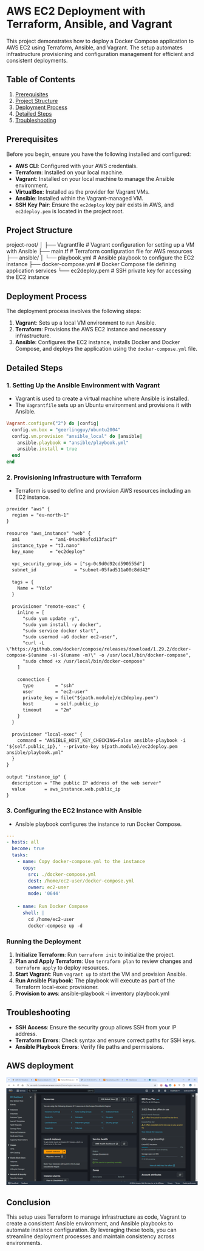 
# AWS EC2 Deployment with Terraform, Ansible, and Vagrant

This project demonstrates how to deploy a Docker Compose application to AWS EC2 using Terraform, Ansible, and Vagrant. The setup automates infrastructure provisioning and configuration management for efficient and consistent deployments.

## Table of Contents

1. [Prerequisites](#prerequisites)
2. [Project Structure](#project-structure)
3. [Deployment Process](#deployment-process)
4. [Detailed Steps](#detailed-steps)
5. [Troubleshooting](#troubleshooting)

## Prerequisites

Before you begin, ensure you have the following installed and configured:

- **AWS CLI**: Configured with your AWS credentials.
- **Terraform**: Installed on your local machine.
- **Vagrant**: Installed on your local machine to manage the Ansible environment.
- **VirtualBox**: Installed as the provider for Vagrant VMs.
- **Ansible**: Installed within the Vagrant-managed VM.
- **SSH Key Pair**: Ensure the `ec2deploy` key pair exists in AWS, and `ec2deploy.pem` is located in the project root.

## Project Structure

project-root/
│
├── Vagrantfile            # Vagrant configuration for setting up a VM with Ansible
├── main.tf                # Terraform configuration file for AWS resources
├── ansible/
│   └── playbook.yml       # Ansible playbook to configure the EC2 instance
├── docker-compose.yml     # Docker Compose file defining application services
└── ec2deploy.pem          # SSH private key for accessing the EC2 instance

## Deployment Process

The deployment process involves the following steps:

1. **Vagrant**: Sets up a local VM environment to run Ansible.
2. **Terraform**: Provisions the AWS EC2 instance and necessary infrastructure.
3. **Ansible**: Configures the EC2 instance, installs Docker and Docker Compose, and deploys the application using the `docker-compose.yml` file.

## Detailed Steps

### 1. Setting Up the Ansible Environment with Vagrant

- Vagrant is used to create a virtual machine where Ansible is installed.
- The `Vagrantfile` sets up an Ubuntu environment and provisions it with Ansible.

```ruby
Vagrant.configure("2") do |config|
  config.vm.box = "geerlingguy/ubuntu2004"
  config.vm.provision "ansible_local" do |ansible|
    ansible.playbook = "ansible/playbook.yml"
    ansible.install = true
  end
end
```

### 2. Provisioning Infrastructure with Terraform

- Terraform is used to define and provision AWS resources including an EC2 instance.

```hcl
provider "aws" {
  region = "eu-north-1"
}

resource "aws_instance" "web" {
  ami           = "ami-04ac98afcd13fac1f"
  instance_type = "t3.nano"
  key_name      = "ec2deploy"

  vpc_security_group_ids = ["sg-0c9d0d92cd590555d"]
  subnet_id              = "subnet-05fad511a00c8dd42"

  tags = {
    Name = "Yolo"
  }

  provisioner "remote-exec" {
    inline = [
      "sudo yum update -y",
      "sudo yum install -y docker",
      "sudo service docker start",
      "sudo usermod -aG docker ec2-user",
      "curl -L \"https://github.com/docker/compose/releases/download/1.29.2/docker-compose-$(uname -s)-$(uname -m)\" -o /usr/local/bin/docker-compose",
      "sudo chmod +x /usr/local/bin/docker-compose"
    ]

    connection {
      type        = "ssh"
      user        = "ec2-user"
      private_key = file("${path.module}/ec2deploy.pem")
      host        = self.public_ip
      timeout     = "2m"
    }
  }

  provisioner "local-exec" {
    command = "ANSIBLE_HOST_KEY_CHECKING=False ansible-playbook -i '${self.public_ip},' --private-key ${path.module}/ec2deploy.pem ansible/playbook.yml"
  }
}

output "instance_ip" {
  description = "The public IP address of the web server"
  value       = aws_instance.web.public_ip
}
```

### 3. Configuring the EC2 Instance with Ansible

- Ansible playbook configures the instance to run Docker Compose.

```yaml
---
- hosts: all
  become: true
  tasks:
    - name: Copy docker-compose.yml to the instance
      copy:
        src: ./docker-compose.yml
        dest: /home/ec2-user/docker-compose.yml
        owner: ec2-user
        mode: '0644'

    - name: Run Docker Compose
      shell: |
        cd /home/ec2-user
        docker-compose up -d
```

### Running the Deployment

1. **Initialize Terraform**: Run `terraform init` to initialize the project.
2. **Plan and Apply Terraform**: Use `terraform plan` to review changes and `terraform apply` to deploy resources.
3. **Start Vagrant**: Run `vagrant up` to start the VM and provision Ansible.
4. **Run Ansible Playbook**: The playbook will execute as part of the Terraform local-exec provisioner.
5. **Provision to aws**: ansible-playbook -i inventory playbook.yml
## Troubleshooting

- **SSH Access**: Ensure the security group allows SSH from your IP address.
- **Terraform Errors**: Check syntax and ensure correct paths for SSH keys.
- **Ansible Playbook Errors**: Verify file paths and permissions.

## AWS deployment 
![Screenshot 5](screenshots/aws1.png)


## Conclusion

This setup uses Terraform to manage infrastructure as code, Vagrant to create a consistent Ansible environment, and Ansible playbooks to automate instance configuration. By leveraging these tools, you can streamline deployment processes and maintain consistency across environments.
```
